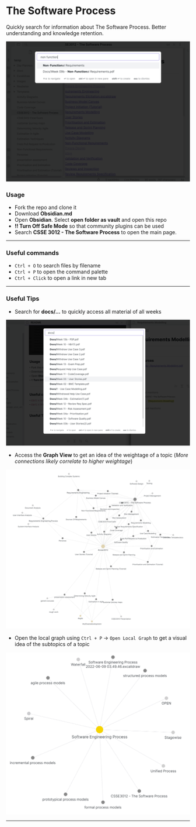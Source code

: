 # The Software Process
Quickly search for information about The Software Process. Better understanding and knowledge retention.

![](images/usage.png)

### Usage
- Fork the repo and clone it
- Download **Obsidian.md**
- Open **Obsidian**. Select **open folder as vault** and open this repo
- **!! Turn Off Safe Mode** so that community plugins can be used
- Search **CSSE 3012 - The Software Process** to open the main page.
___

### Useful commands
- `Ctrl + O` to search files by filename
- `Ctrl + P` to open the command palette
- `Ctrl + Click` to open a link in new tab

___
### Useful Tips
- Search for **docs/...** to quickly access all material of all weeks

![](images/Pasted%20image%2020220609043551.png)

- Access the **Graph View** to get an idea of the weightage of a topic (*More connections likely correlate to higher weightage*)

![](images/Pasted%20image%2020220609044313.png)


- Open the local graph using `Ctrl + P` -> `Open Local Graph` to get a visual idea of the subtopics of a topic

![](images/Pasted%20image%2020220609044535.png)
___
